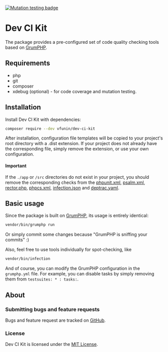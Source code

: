 [![Mutation testing badge](https://img.shields.io/endpoint?style=flat&url=https%3A%2F%2Fbadge-api.stryker-mutator.io%2Fgithub.com%2Fvfunin%2Fdev-ci-kit%2Fmaster)](https://dashboard.stryker-mutator.io/reports/github.com/vfunin/dev-ci-kit/master)

# Dev CI Kit

The package provides a pre-configured set of code quality checking tools based on [GrumPHP](https://github.com/phpro/grumphp/).

## Requirements

- php
- git
- composer
- xdebug (optional) - for code coverage and mutation testing.

## Installation
Install Dev CI Kit with dependencies:
```sh
composer require --dev vfunin/dev-ci-kit
```
After installation, configuration file templates will be copied to your project's root directory with a .dist extension. If your project does not already have the corresponding file, simply remove the extension, or use your own configuration.

#### Important
If the `./app` or `/src` directories do not exist in your project, you should remove the corresponding checks from the [phpunit.xml](phpunit.xml), [psalm.xml](psalm.xml), [rector.php](rector.php), [phpcs.xml](phpcs.xml), [infection.json](infection.json) and [deptrac.yaml](deptrac.yaml). 

## Basic usage
Since the package is built on [GrumPHP](https://github.com/phpro/grumphp/), its usage is entirely identical:
```sh
vendor/bin/grumphp run
```
Or simply commit some changes because "GrumPHP is sniffing your commits" :) 

Also, feel free to use tools individually for spot-checking, like
```sh
vendor/bin/infection
```

And of course, you can modify the GrumPHP configuration in the `grumphp.yml` file. For example, you can disable tasks by simply removing them from `testsuites: * : tasks:`.

## About

### Submitting bugs and feature requests

Bugs and feature request are tracked on [GitHub](https://github.com/vfunin/dev-ci-kit/issues).

### License

Dev CI Kit is licensed under the [MIT License](LICENSE).
